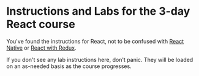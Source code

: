 # Instructions and Labs for the 3-day React course

You've found the instructions for React, not to be confused with [React Native](../react-native) or [React with Redux](../react-with-redux).

If you don't see any lab instructions here, don't panic. They will be loaded on an as-needed basis as the course progresses.